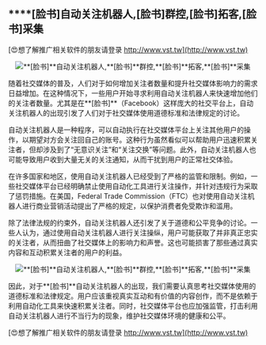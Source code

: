 ## ****[脸书]**自动关注机器人,**[脸书]**群控,**[脸书]**拓客,**[脸书]**采集**

[😍想了解推广相关软件的朋友请登录 http://www.vst.tw](http://www.vst.tw)

 <center><img src="https://vst.tw/MP4/tuiguang/png/2.png" alt="**[脸书]**自动关注机器人,**[脸书]**群控,**[脸书]**拓客,**[脸书]**采集"></center>

随着社交媒体的普及，人们对于如何增加关注者数量和提升社交媒体影响力的需求日益增加。在这种情况下，一些用户开始寻求利用自动关注机器人来快速增加他们的关注者数量。尤其是在**[脸书]**（Facebook）这样庞大的社交平台上，自动关注机器人的出现引发了人们对于社交媒体使用道德标准和法律规定的讨论。

自动关注机器人是一种程序，可以自动执行在社交媒体平台上关注其他用户的操作，以期望对方会关注回自己的账号。这种行为虽然看似可以帮助用户迅速积累关注者，但却涉及到了“无意识关注”和“关注交换”等问题。此外，自动关注机器人也可能导致用户收到大量无关的关注通知，从而干扰到用户的正常社交体验。

在许多国家和地区，使用自动关注机器人已经受到了严格的监管和限制。例如，一些社交媒体平台已经明确禁止使用自动化工具进行关注操作，并针对违规行为采取了惩罚措施。在美国，Federal Trade Commission（FTC）也对使用自动关注机器人进行商业营销活动提出了严格的规定，以保护消费者免受欺诈和滥用。

除了法律法规的约束外，自动关注机器人还引发了关于道德和公平竞争的讨论。一些人认为，通过使用自动关注机器人进行关注操纵，用户可能获取了并非真正忠实的关注者，从而扭曲了社交媒体上的影响力和声誉。这也可能损害了那些通过真实内容和互动积累关注者的用户的利益。

 <center><img src="https://vst.tw/MP4/tuiguang/png/3.png" alt="**[脸书]**自动关注机器人,**[脸书]**群控,**[脸书]**拓客,**[脸书]**采集"></center>

因此，对于**[脸书]**自动关注机器人的出现，我们需要认真思考社交媒体使用的道德标准和法律规定。用户应该重视真实互动和有价值的内容创作，而不是依赖于利用自动化工具来快速积累关注者。同时，社交媒体平台也应加强监管，打击利用自动关注机器人进行不当行为的现象，维护社交媒体环境的健康和公平。

[😍想了解推广相关软件的朋友请登录 http://www.vst.tw](http://www.vst.tw)



